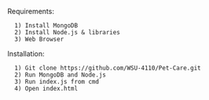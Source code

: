 Requirements:
```
  1) Install MongoDB
  2) Install Node.js & libraries
  3) Web Browser
```
  
Installation:
```
  1) Git clone https://github.com/WSU-4110/Pet-Care.git
  2) Run MongoDB and Node.js
  3) Run index.js from cmd
  4) Open index.html
```
